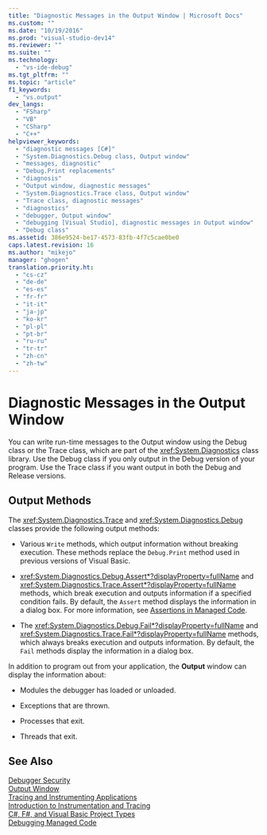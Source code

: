 ```yaml
---
title: "Diagnostic Messages in the Output Window | Microsoft Docs"
ms.custom: ""
ms.date: "10/19/2016"
ms.prod: "visual-studio-dev14"
ms.reviewer: ""
ms.suite: ""
ms.technology: 
  - "vs-ide-debug"
ms.tgt_pltfrm: ""
ms.topic: "article"
f1_keywords: 
  - "vs.output"
dev_langs: 
  - "FSharp"
  - "VB"
  - "CSharp"
  - "C++"
helpviewer_keywords: 
  - "diagnostic messages [C#]"
  - "System.Diagnostics.Debug class, Output window"
  - "messages, diagnostic"
  - "Debug.Print replacements"
  - "diagnosis"
  - "Output window, diagnostic messages"
  - "System.Diagnostics.Trace class, Output window"
  - "Trace class, diagnostic messages"
  - "diagnostics"
  - "debugger, Output window"
  - "debugging [Visual Studio], diagnostic messages in Output window"
  - "Debug class"
ms.assetid: 386e9524-be17-4573-83fb-4f7c5cae0be0
caps.latest.revision: 16
ms.author: "mikejo"
manager: "ghogen"
translation.priority.ht: 
  - "cs-cz"
  - "de-de"
  - "es-es"
  - "fr-fr"
  - "it-it"
  - "ja-jp"
  - "ko-kr"
  - "pl-pl"
  - "pt-br"
  - "ru-ru"
  - "tr-tr"
  - "zh-cn"
  - "zh-tw"
---
```

# Diagnostic Messages in the Output Window
You can write run-time messages to the Output window using the Debug class or the Trace class, which are part of the <xref:System.Diagnostics> class library. Use the Debug class if you only output in the Debug version of your program. Use the Trace class if you want output in both the Debug and Release versions.  
  
## Output Methods  
 The <xref:System.Diagnostics.Trace> and <xref:System.Diagnostics.Debug> classes provide the following output methods:  
  
-   Various `Write` methods, which output information without breaking execution. These methods replace the `Debug.Print` method used in previous versions of Visual Basic.  
  
-   <xref:System.Diagnostics.Debug.Assert*?displayProperty=fullName> and <xref:System.Diagnostics.Trace.Assert*?displayProperty=fullName> methods, which break execution and outputs information if a specified condition fails. By default, the `Assert` method displays the information in a dialog box. For more information, see [Assertions in Managed Code](../debugger/assertions-in-managed-code.md).  
  
-   The <xref:System.Diagnostics.Debug.Fail*?displayProperty=fullName> and <xref:System.Diagnostics.Trace.Fail*?displayProperty=fullName> methods, which always breaks execution and outputs information. By default, the `Fail` methods display the information in a dialog box.  
  
 In addition to program out from your application, the **Output** window can display the information about:  
  
-   Modules the debugger has loaded or unloaded.  
  
-   Exceptions that are thrown.  
  
-   Processes that exit.  
  
-   Threads that exit.  
  
## See Also  
 [Debugger Security](../debugger/debugger-security.md)   
 [Output Window](../reference/output-window.md)   
 [Tracing and Instrumenting Applications](../Topic/Tracing%20and%20Instrumenting%20Applications.md)   
 [Introduction to Instrumentation and Tracing](http://msdn.microsoft.com/en-us/e924e57c-33cf-4b0e-9e7f-a45d13e38f2c)   
 [C#, F#, and Visual Basic Project Types](../debugger/debugging-preparation--csharp--fsharp--and-visual-basic-project-types.md)   
 [Debugging Managed Code](../debugger/debugging-managed-code.md)